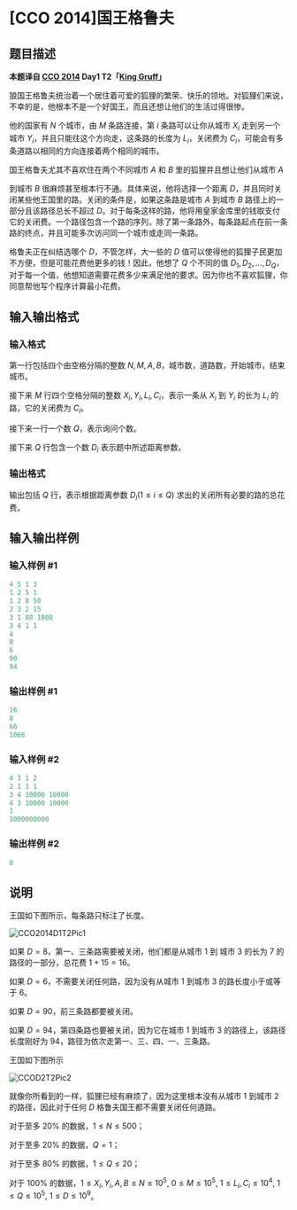 # [CCO 2014]国王格鲁夫

## 题目描述

**本题译自 [CCO 2014](https://cemc.math.uwaterloo.ca/contests/computing/2014/index.html) Day1 T2「[King Gruff](https://cemc.math.uwaterloo.ca/contests/computing/2014/Stage%202/day1.pdf)」**

狼国王格鲁夫统治着一个居住着可爱的狐狸的繁荣、快乐的领地。对狐狸们来说，不幸的是，他根本不是一个好国王，而且还想让他们的生活过得很惨。

他的国家有 $N$ 个城市，由 $M$ 条路连接，第 $i$ 条路可以让你从城市 $X_i$ 走到另一个城市 $Y_i$，并且只能往这个方向走，这条路的长度为 $L_i$，关闭费为 $C_i$，可能会有多条道路以相同的方向连接着两个相同的城市。

国王格鲁夫尤其不喜欢住在两个不同城市 $A$ 和 $B$ 里的狐狸并且想让他们从城市 $A$

到城市 $B$ 很麻烦甚至根本行不通。具体来说，他将选择一个距离 $D$，并且同时关闭某些他王国里的路。关闭的条件是，如果这条路是城市 $A$ 到城市 $B$ 路径上的一部分且该路径总长不超过 $D$。对于每条这样的路，他将用皇家金库里的钱取支付它的关闭费。一个路径包含一个路的序列，除了第一条路外，每条路起点在前一条路的终点，并且可能多次访问同一个城市或走同一条路。

格鲁夫正在纠结选哪个 $D$，不管怎样，大一些的 $D$ 值可以使得他的狐狸子民更加不方便，但是可能花费他更多的钱！因此，他想了 $Q$ 个不同的值 $D_1,D_2,...,D_Q$，对于每一个值，他想知道需要花费多少来满足他的要求。因为你也不喜欢狐狸，你同意帮他写个程序计算最小花费。

## 输入输出格式

### 输入格式

第一行包括四个由空格分隔的整数 $N,M,A,B$，城市数，道路数，开始城市，结束城市。

接下来 $M$ 行四个空格分隔的整数 $X_i,Y_i,L_i,C_i$，表示一条从 $X_i$ 到 $Y_i$ 的长为 $L_i$ 的路，它的关闭费为 $C_i$。

接下来一行一个数 $Q$，表示询问个数。

接下来 $Q$ 行包含一个数 $D_i$ 表示题中所述距离参数。

### 输出格式

输出包括 $Q$ 行，表示根据距离参数 $D_i(1\le i\le Q)$ 求出的关闭所有必要的路的总花费。

## 输入输出样例

### 输入样例 #1

```cpp
4 5 1 3
1 2 5 1
1 2 8 50
2 3 2 15
3 1 80 1000
3 4 1 1
4
8
6
90
94
```


### 输出样例 #1

```cpp
16
0
66
1066
```


### 输入样例 #2

```cpp
4 3 1 2
2 1 1 1
3 4 10000 10000
4 3 10000 10000
1
1000000000
```


### 输出样例 #2

```cpp
0
```


## 说明

王国如下图所示，每条路只标注了长度。

![CCO2014D1T2Pic1](http://miao.su/images/2018/08/17/aaa51809.png)

如果 $D=8$，第一、三条路需要被关闭，他们都是从城市 $1$ 到 城市 $3$ 的长为 $7$ 的路径的一部分，总花费 $1+15=16$。

如果 $D=6$，不需要关闭任何路，因为没有从城市 $1$ 到城市 $3$ 的路长度小于或等于 $6$。

如果 $D=90$，前三条路都要被关闭。

如果 $D=94$，第四条路也要被关闭，因为它在城市 $1$ 到城市 $3$ 的路径上，该路径长度刚好为 $94$，路径为依次走第一、三、四、一、三条路。

王国如下图所示

![CCOD2T2Pic2](http://miao.su/images/2018/08/17/aaa81adf.png)

就像你所看到的一样，狐狸已经有麻烦了，因为这里根本没有从城市 $1$ 到城市 $2$ 的路径，因此对于任何 $D$ 格鲁夫国王都不需要关闭任何道路。

对于至多 $20\%$ 的数据，$1\le N\le 500$；

对于至多 $20\%$ 的数据，$Q=1$；

对于至多 $80\%$ 的数据，$1\le Q\le 20$；

对于 $100\%$ 的数据，$1\le X_i,Y_i,A,B\le N \le 10^5,$ $0\le M\le 10^5,$ $1\le L_i,C_i\le 10^4,$ $1\le Q\le 10^5,$ $1\le D\le 10^9$。

